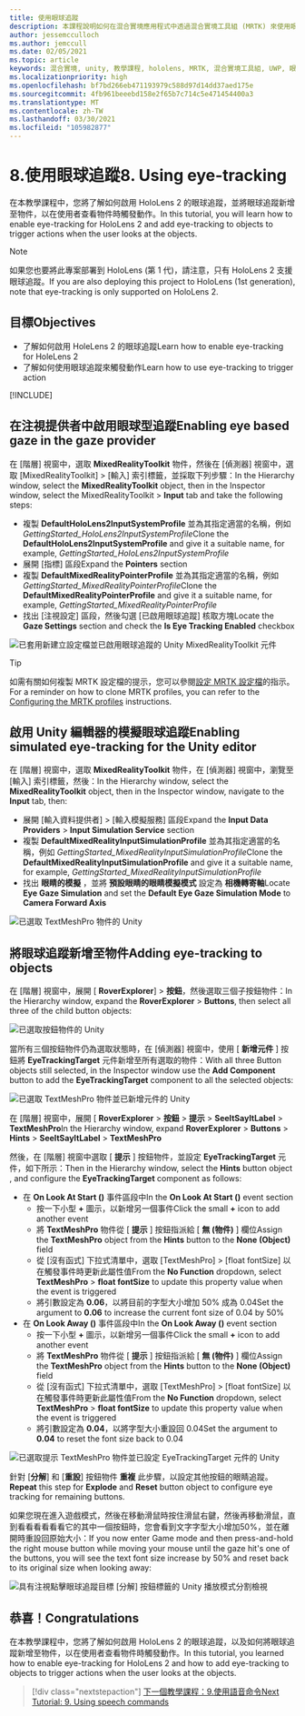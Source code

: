 ```yaml
---
title: 使用眼球追蹤
description: 本課程說明如何在混合實境應用程式中透過混合實境工具組 (MRTK) 來使用眼球追蹤。
author: jessemcculloch
ms.author: jemccull
ms.date: 02/05/2021
ms.topic: article
keywords: 混合實境, unity, 教學課程, hololens, MRTK, 混合實境工具組, UWP, 眼球追蹤
ms.localizationpriority: high
ms.openlocfilehash: bf7bd266eb471193979c588d97d14dd37aed175e
ms.sourcegitcommit: 4fb961beeebd158e2f65b7c714c5e471454400a3
ms.translationtype: MT
ms.contentlocale: zh-TW
ms.lasthandoff: 03/30/2021
ms.locfileid: "105982877"
---
```

# <a name="8-using-eye-tracking"></a><span data-ttu-id="db20a-104">8.使用眼球追蹤</span><span class="sxs-lookup"><span data-stu-id="db20a-104">8. Using eye-tracking</span></span>

<span data-ttu-id="db20a-105">在本教學課程中，您將了解如何啟用 HoloLens 2 的眼球追蹤，並將眼球追蹤新增至物件，以在使用者查看物件時觸發動作。</span><span class="sxs-lookup"><span data-stu-id="db20a-105">In this tutorial, you will learn how to enable eye-tracking for HoloLens 2 and add eye-tracking to objects to trigger actions when the user looks at the objects.</span></span>

> [!NOTE]
> <span data-ttu-id="db20a-106">如果您也要將此專案部署到 HoloLens (第 1 代)，請注意，只有 HoloLens 2 支援眼球追蹤。</span><span class="sxs-lookup"><span data-stu-id="db20a-106">If you are also deploying this project to HoloLens (1st generation), note that eye-tracking is only supported on HoloLens 2.</span></span>

## <a name="objectives"></a><span data-ttu-id="db20a-107">目標</span><span class="sxs-lookup"><span data-stu-id="db20a-107">Objectives</span></span>

* <span data-ttu-id="db20a-108">了解如何啟用 HoleLens 2 的眼球追蹤</span><span class="sxs-lookup"><span data-stu-id="db20a-108">Learn how to enable eye-tracking for HoleLens 2</span></span>
* <span data-ttu-id="db20a-109">了解如何使用眼球追蹤來觸發動作</span><span class="sxs-lookup"><span data-stu-id="db20a-109">Learn how to use eye-tracking to trigger action</span></span>

[!INCLUDE[](includes/ensuring-eye-gaze-capabality.md)]

## <a name="enabling-eye-based-gaze-in-the-gaze-provider"></a><span data-ttu-id="db20a-110">在注視提供者中啟用眼球型追蹤</span><span class="sxs-lookup"><span data-stu-id="db20a-110">Enabling eye based gaze in the gaze provider</span></span>

<span data-ttu-id="db20a-111">在 [階層] 視窗中，選取 **MixedRealityToolkit** 物件，然後在 [偵測器] 視窗中，選取 [MixedRealityToolkit] > [輸入] 索引標籤，並採取下列步驟：</span><span class="sxs-lookup"><span data-stu-id="db20a-111">In the Hierarchy window, select the **MixedRealityToolkit** object, then in the Inspector window, select the MixedRealityToolkit > **Input** tab and take the following steps:</span></span>

* <span data-ttu-id="db20a-112">複製 **DefaultHoloLens2InputSystemProfile** 並為其指定適當的名稱，例如 _GettingStarted_HoloLens2InputSystemProfile_</span><span class="sxs-lookup"><span data-stu-id="db20a-112">Clone the **DefaultHoloLens2InputSystemProfile** and give it a suitable name, for example, _GettingStarted_HoloLens2InputSystemProfile_</span></span>
* <span data-ttu-id="db20a-113">展開 [指標] 區段</span><span class="sxs-lookup"><span data-stu-id="db20a-113">Expand the **Pointers** section</span></span>
* <span data-ttu-id="db20a-114">複製 **DefaultMixedRealityPointerProfile** 並為其指定適當的名稱，例如 _GettingStarted_MixedRealityPointerProfile_</span><span class="sxs-lookup"><span data-stu-id="db20a-114">Clone the **DefaultMixedRealityPointerProfile** and give it a suitable name, for example, _GettingStarted_MixedRealityPointerProfile_</span></span>
* <span data-ttu-id="db20a-115">找出 [注視設定] 區段，然後勾選 [已啟用眼球追蹤] 核取方塊</span><span class="sxs-lookup"><span data-stu-id="db20a-115">Locate the **Gaze Settings** section and check the **Is Eye Tracking Enabled** checkbox</span></span>

![已套用新建立設定檔並已啟用眼球追蹤的 Unity MixedRealityToolkit 元件](images/mr-learning-base/base-08-section2-step1-1.png)

> [!TIP]
> <span data-ttu-id="db20a-117">如需有關如何複製 MRTK 設定檔的提示，您可以參閱[設定 MRTK 設定檔](mr-learning-base-03.md)的指示。</span><span class="sxs-lookup"><span data-stu-id="db20a-117">For a reminder on how to clone MRTK profiles, you can refer to the [Configuring the MRTK profiles](mr-learning-base-03.md) instructions.</span></span>

## <a name="enabling-simulated-eye-tracking-for-the-unity-editor"></a><span data-ttu-id="db20a-118">啟用 Unity 編輯器的模擬眼球追蹤</span><span class="sxs-lookup"><span data-stu-id="db20a-118">Enabling simulated eye-tracking for the Unity editor</span></span>

<span data-ttu-id="db20a-119">在 [階層] 視窗中，選取 **MixedRealityToolkit** 物件，在 [偵測器] 視窗中，瀏覽至 [輸入] 索引標籤，然後：</span><span class="sxs-lookup"><span data-stu-id="db20a-119">In the Hierarchy window, select the **MixedRealityToolkit** object, then in the Inspector window, navigate to the **Input** tab, then:</span></span>

* <span data-ttu-id="db20a-120">展開 [輸入資料提供者]  >  [輸入模擬服務] 區段</span><span class="sxs-lookup"><span data-stu-id="db20a-120">Expand the **Input Data Providers** > **Input Simulation Service** section</span></span>
* <span data-ttu-id="db20a-121">複製 **DefaultMixedRealityInputSimulationProfile** 並為其指定適當的名稱，例如 _GettingStarted_MixedRealityInputSimulationProfile_</span><span class="sxs-lookup"><span data-stu-id="db20a-121">Clone the **DefaultMixedRealityInputSimulationProfile** and give it a suitable name, for example, _GettingStarted_MixedRealityInputSimulationProfile_</span></span>
* <span data-ttu-id="db20a-122">找出 **眼睛的模擬** ，並將 **預設眼睛的眼睛模擬模式** 設定為 **相機轉寄軸**</span><span class="sxs-lookup"><span data-stu-id="db20a-122">Locate **Eye Gaze Simulation** and set the **Default Eye Gaze Simulation Mode** to **Camera Forward Axis**</span></span>

![已選取 TextMeshPro 物件的 Unity](images/mr-learning-base/base-08-section3-step1-1.png)

## <a name="adding-eye-tracking-to-objects"></a><span data-ttu-id="db20a-124">將眼球追蹤新增至物件</span><span class="sxs-lookup"><span data-stu-id="db20a-124">Adding eye-tracking to objects</span></span>

<span data-ttu-id="db20a-125">在 [階層] 視窗中，展開 [ **RoverExplorer**]  >  **按鈕**，然後選取三個子按鈕物件：</span><span class="sxs-lookup"><span data-stu-id="db20a-125">In the Hierarchy window, expand the **RoverExplorer** > **Buttons**, then select all three of the child button objects:</span></span>

![已選取按鈕物件的 Unity](images/mr-learning-base/base-08-section4-step1-1.png)

<span data-ttu-id="db20a-127">當所有三個按鈕物件仍為選取狀態時，在 [偵測器] 視窗中，使用 [ **新增元件** ] 按鈕將 **EyeTrackingTarget** 元件新增至所有選取的物件：</span><span class="sxs-lookup"><span data-stu-id="db20a-127">With all three Button objects still selected, in the Inspector window use the **Add Component** button to add the **EyeTrackingTarget** component to all the selected objects:</span></span>

![已選取 TextMeshPro 物件並已新增元件的 Unity](images/mr-learning-base/base-08-section4-step1-2.png)

<span data-ttu-id="db20a-129">在 [階層] 視窗中，展開 [ **RoverExplorer**  >  **按鈕**  >  **提示**  >  **SeeItSayItLabel**  >  **TextMeshPro**</span><span class="sxs-lookup"><span data-stu-id="db20a-129">In the Hierarchy window, expand **RoverExplorer** > **Buttons** > **Hints** > **SeeItSayItLabel** > **TextMeshPro**</span></span>

<span data-ttu-id="db20a-130">然後，在 [階層] 視窗中選取 [ **提示** ] 按鈕物件，並設定 **EyeTrackingTarget** 元件，如下所示：</span><span class="sxs-lookup"><span data-stu-id="db20a-130">Then in the Hierarchy window, select the **Hints** button object , and configure the **EyeTrackingTarget** component as follows:</span></span>

* <span data-ttu-id="db20a-131">在 **On Look At Start ()** 事件區段中</span><span class="sxs-lookup"><span data-stu-id="db20a-131">In the **On Look At Start ()** event section</span></span>
  * <span data-ttu-id="db20a-132">按一下小型 **+** 圖示，以新增另一個事件</span><span class="sxs-lookup"><span data-stu-id="db20a-132">Click the small **+** icon to add another event</span></span>
  * <span data-ttu-id="db20a-133">將  **TextMeshPro** 物件從 [ **提示** ] 按鈕指派給 [ **無 (物件)** ] 欄位</span><span class="sxs-lookup"><span data-stu-id="db20a-133">Assign the  **TextMeshPro** object from the **Hints** button to the **None (Object)** field</span></span>
  * <span data-ttu-id="db20a-134">從 [沒有函式] 下拉式清單中，選取 [TextMeshPro]  >  [float fontSize] 以在觸發事件時更新此屬性值</span><span class="sxs-lookup"><span data-stu-id="db20a-134">From the **No Function** dropdown, select **TextMeshPro** > **float fontSize** to update this property value when the event is triggered</span></span>
  * <span data-ttu-id="db20a-135">將引數設定為 **0.06**，以將目前的字型大小增加 50% 成為 0.04</span><span class="sxs-lookup"><span data-stu-id="db20a-135">Set the argument to **0.06** to increase the current font size of 0.04 by 50%</span></span>
* <span data-ttu-id="db20a-136">在 **On Look Away ()** 事件區段中</span><span class="sxs-lookup"><span data-stu-id="db20a-136">In the **On Look Away ()** event section</span></span>
  * <span data-ttu-id="db20a-137">按一下小型 **+** 圖示，以新增另一個事件</span><span class="sxs-lookup"><span data-stu-id="db20a-137">Click the small **+** icon to add another event</span></span>
  * <span data-ttu-id="db20a-138">將  **TextMeshPro** 物件從 [ **提示** ] 按鈕指派給 [ **無 (物件)** ] 欄位</span><span class="sxs-lookup"><span data-stu-id="db20a-138">Assign the  **TextMeshPro** object from the **Hints** button to the **None (Object)** field</span></span>
  * <span data-ttu-id="db20a-139">從 [沒有函式] 下拉式清單中，選取 [TextMeshPro]  >  [float fontSize] 以在觸發事件時更新此屬性值</span><span class="sxs-lookup"><span data-stu-id="db20a-139">From the **No Function** dropdown, select **TextMeshPro** > **float fontSize** to update this property value when the event is triggered</span></span>
  * <span data-ttu-id="db20a-140">將引數設定為 **0.04**，以將字型大小重設回 0.04</span><span class="sxs-lookup"><span data-stu-id="db20a-140">Set the argument to **0.04** to reset the font size back to 0.04</span></span>

![已選取提示 TextMeshPro 物件並已設定 EyeTrackingTarget 元件的 Unity](images/mr-learning-base/base-08-section4-step1-3.png)

<span data-ttu-id="db20a-142">針對 [**分解**] 和 [**重設**] 按鈕物件 **重複** 此步驟，以設定其他按鈕的眼睛追蹤。</span><span class="sxs-lookup"><span data-stu-id="db20a-142">**Repeat** this step for **Explode** and **Reset** button object to configure eye tracking for remaining buttons.</span></span>

<span data-ttu-id="db20a-143">如果您現在進入遊戲模式，然後在移動滑鼠時按住滑鼠右鍵，然後再移動滑鼠，直到看看看看看看它的其中一個按鈕時，您會看到文字字型大小增加50%，並在離開時重設回原始大小：</span><span class="sxs-lookup"><span data-stu-id="db20a-143">If you now enter Game mode and then press-and-hold the right mouse button while moving your mouse until the gaze hit's one of the buttons, you will see the text font size increase by 50% and reset back to its original size when looking away:</span></span>

![具有注視點擊眼球追蹤目標 [分解] 按鈕標籤的 Unity 播放模式分割檢視](images/mr-learning-base/base-08-section4-step1-4.png)

## <a name="congratulations"></a><span data-ttu-id="db20a-145">恭喜！</span><span class="sxs-lookup"><span data-stu-id="db20a-145">Congratulations</span></span>

<span data-ttu-id="db20a-146">在本教學課程中，您將了解如何啟用 HoloLens 2 的眼球追蹤，以及如何將眼球追蹤新增至物件，以在使用者查看物件時觸發動作。</span><span class="sxs-lookup"><span data-stu-id="db20a-146">In this tutorial, you learned how to enable eye-tracking for HoloLens 2 and how to add eye-tracking to objects to trigger actions when the user looks at the objects.</span></span>

> [!div class="nextstepaction"]
> [<span data-ttu-id="db20a-147">下一個教學課程：9.使用語音命令</span><span class="sxs-lookup"><span data-stu-id="db20a-147">Next Tutorial: 9. Using speech commands</span></span>](mr-learning-base-09.md)
